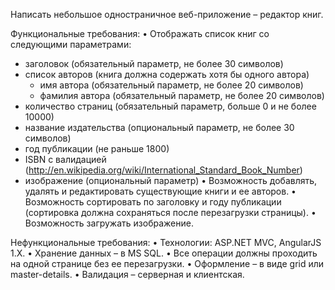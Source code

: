 
Написать небольшое одностраничное веб-приложение – редактор книг.

Функциональные требования:
•	Отображать список книг со следующими параметрами:
- заголовок (обязательный параметр, не более 30 символов)
- список авторов (книга должна содержать хотя бы одного автора)
	- имя автора (обязательный параметр, не более 20 символов)
	- фамилия автора (обязательный параметр, не более 20 символов)
- количество страниц (обязательный параметр, больше 0 и не более 10000)
- название издательства (опциональный параметр, не более 30 символов)
- год публикации (не раньше 1800)
- ISBN с валидацией (http://en.wikipedia.org/wiki/International_Standard_Book_Number)
- изображение (опциональный параметр)
•	Возможность добавлять, удалять и редактировать существующие книги и ее авторов.
•	Возможность сортировать по заголовку и году публикации (сортировка должна сохраняться после перезагрузки страницы).
•	Возможность загружать изображение.

Нефункциональные требования:
•	Технологии: ASP.NET MVC, AngularJS 1.X.
•	Хранение данных – в MS SQL.
•	Все операции должны проходить на одной странице без ее перезагрузки.
•	Оформление – в виде grid или master-details.
•	Валидация – серверная и клиентская.

